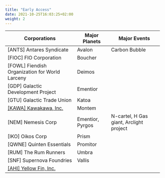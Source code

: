 ```yaml
---
title: "Early Access"
date: 2021-10-25T16:03:25+02:00
weight: 2
---
```



| Corporations                                      | Major Planets                                     | Major Events                                      |
|---------------------------------------------------|---------------------------------------------------|---------------------------------------------------|
| [ANTS] Antares Syndicate                          | Avalon                                            | Carbon Bubble                                     |
| [FIOC] FIO Corporation                            | Boucher                                           |                                                   |
| [FOWL] Fiendish Organization for World Larceny    | Deimos                                            |                                                   |
| [GDP] Galactic Development Project                | Ementior                                          |                                                   |
| [GTU] Galactic Trade Union                        | Katoa                                             |                                                   |
| [[KAWA] Kawakawa, Inc.](../corporations/kawa#during-early-access)                              | Montem                                            |                                                   |
| [NEM]  Nemesis Corp                               | Ementior, Pyrgos                                  |N-cartel, H Gas giant, Arclight project            |
| [IKO]  Oikos Corp                                 | Prism                                             |                                                   |
| [QWNE] Quinten Essentials                         | Promitor                                          |                                                   |
| [RUM] The Rum Runners                             | Umbra                                             |                                                   |
| [SNF]  Supernova Foundries                        | Vallis                                            |                                                   |
| [[AHI] Yellow Fin, Inc.](../corporations/ahi#during-early-access)         |                                                   |                                                   
